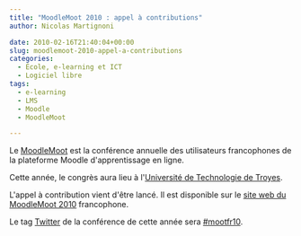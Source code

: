 ```yaml
---
title: "MoodleMoot 2010 : appel à contributions"
author: Nicolas Martignoni

date: 2010-02-16T21:40:04+00:00
slug: moodlemoot-2010-appel-a-contributions
categories:
  - École, e-learning et ICT
  - Logiciel libre
tags:
  - e-learning
  - LMS
  - Moodle
  - MoodleMoot

---
```

Le [MoodleMoot][2] est la conférence annuelle des utilisateurs francophones de la plateforme Moodle d'apprentissage en ligne.

Cette année, le congrès aura lieu à l'[Université de Technologie de Troyes][3].

L'appel à contribution vient d'être lancé. Il est disponible sur le [site web du MoodleMoot 2010][1] francophone.

Le tag [Twitter][4] de la conférence de cette année sera [#mootfr10][5].

 [1]: http://moodlemoot2010.utt.fr/
 [2]: https://moodle.org/mod/glossary/showentry.php?courseid=20&concept=MoodleMoot
 [3]: https://www.utt.fr/
 [4]: https://twitter.com/
 [5]: https://twitter.com/search?q=%23mootfr10

<!--more-->
